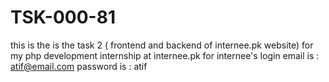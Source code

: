 # TSK-000-81
 this is the is the task 2 ( frontend and backend of internee.pk website) for my php development internship at internee.pk
for internee's login 
email is : atif@email.com
password is : atif
